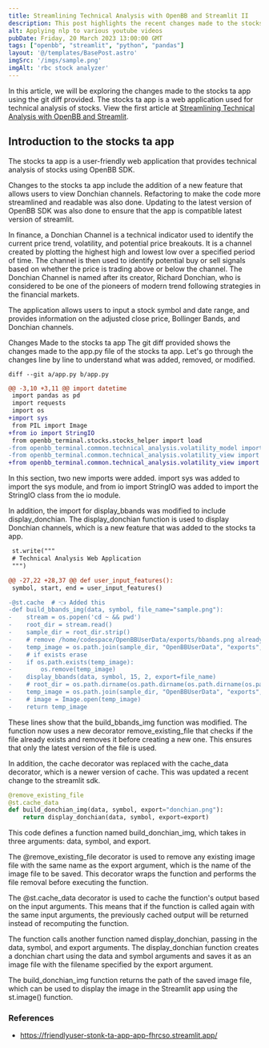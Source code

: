 ```yaml
---
title: Streamlining Technical Analysis with OpenBB and Streamlit II
description: This post highlights the recent changes made to the stocks ta app, which provides users with an easy-to-use interface for conducting technical analysis on financial data. The article explains how the addition of the Donchian channel indicator and the cache_data decorator, along with other updates, have improved the app's functionality and user experience. Readers will learn how these changes enable users to quickly generate and view technical analysis graphs and export them for further analysis.
alt: Applying nlp to various youtube videos
pubDate: Friday, 20 March 2023 13:00:00 GMT
tags: ["openbb", "streamlit", "python", "pandas"]
layout: '@/templates/BasePost.astro'
imgSrc: '/imgs/sample.png'
imgAlt: 'rbc stock analyzer'
---
```


In this article, we will be exploring the changes made to the stocks ta app using the git diff provided. The stocks ta app is a web application used for technical analysis of stocks. View the first article at [Streamlining Technical Analysis with OpenBB and Streamlit](./build_dashboard_with_openbb).

## Introduction to the stocks ta app
The stocks ta app is a user-friendly web application that provides technical analysis of stocks using OpenBB SDK. 

Changes to the stocks ta app include the addition of a new feature that allows users to view Donchian channels. Refactoring to make the code more streamlined and readable was also done. Updating to the latest version of OpenBB SDK was also done to ensure that the app is compatible latest version of streamlit.

In finance, a Donchian Channel is a technical indicator used to identify the current price trend, volatility, and potential price breakouts. It is a channel created by plotting the highest high and lowest low over a specified period of time. The channel is then used to identify potential buy or sell signals based on whether the price is trading above or below the channel. The Donchian Channel is named after its creator, Richard Donchian, who is considered to be one of the pioneers of modern trend following strategies in the financial markets.


The application allows users to input a stock symbol and date range, and provides information on the adjusted close price, Bollinger Bands, and Donchian channels.

Changes Made to the stocks ta app
The git diff provided shows the changes made to the app.py file of the stocks ta app. Let's go through the changes line by line to understand what was added, removed, or modified.
```
diff --git a/app.py b/app.py
```

```diff
@@ -3,10 +3,11 @@ import datetime
 import pandas as pd
 import requests
 import os
+import sys
 from PIL import Image
+from io import StringIO
 from openbb_terminal.stocks.stocks_helper import load
-from openbb_terminal.common.technical_analysis.volatility_model import bbands
-from openbb_terminal.common.technical_analysis.volatility_view import display_bbands
+from openbb_terminal.common.technical_analysis.volatility_view import display_bbands, display_donchian
```

In this section, two new imports were added. import sys was added to import the sys module, and from io import StringIO was added to import the StringIO class from the io module.

In addition, the import for display_bbands was modified to include display_donchian. The display_donchian function is used to display Donchian channels, which is a new feature that was added to the stocks ta app.

```diff
 st.write("""
 # Technical Analysis Web Application
 """)

@@ -27,22 +28,37 @@ def user_input_features():
 symbol, start, end = user_input_features()
```

```diff
-@st.cache  # 👈 Added this
-def build_bbands_img(data, symbol, file_name="sample.png"):
-    stream = os.popen('cd ~ && pwd')
-    root_dir = stream.read()
-    sample_dir = root_dir.strip()
-    # remove /home/codespace/OpenBBUserData/exports/bbands.png already
-    temp_image = os.path.join(sample_dir, "OpenBBUserData", "exports", file_name)
-    # if exists erase
-    if os.path.exists(temp_image):
-        os.remove(temp_image)
-    display_bbands(data, symbol, 15, 2, export=file_name)
-    # root_dir = os.path.dirname(os.path.dirname(os.path.dirname(os.path.abspath(__file__))))
-    temp_image = os.path.join(sample_dir, "OpenBBUserData", "exports", file_name)
-    # image = Image.open(temp_image)
-    return temp_image
```

These lines show that the build_bbands_img function was modified. The function now uses a new decorator remove_existing_file that checks if the file already exists and removes it before creating a new one. This ensures that only the latest version of the file is used.

In addition, the cache decorator was replaced with the cache_data decorator, which is a newer version of cache. This was updated a recent change to the streamlit sdk.

```python
@remove_existing_file
@st.cache_data
def build_donchian_img(data, symbol, export="donchian.png"):
    return display_donchian(data, symbol, export=export)

```

This code defines a function named build_donchian_img, which takes in three arguments: data, symbol, and export.

The @remove_existing_file decorator is used to remove any existing image file with the same name as the export argument, which is the name of the image file to be saved. This decorator wraps the function and performs the file removal before executing the function.

The @st.cache_data decorator is used to cache the function's output based on the input arguments. This means that if the function is called again with the same input arguments, the previously cached output will be returned instead of recomputing the function.

The function calls another function named display_donchian, passing in the data, symbol, and export arguments. The display_donchian function creates a donchian chart using the data and symbol arguments and saves it as an image file with the filename specified by the export argument.

The build_donchian_img function returns the path of the saved image file, which can be used to display the image in the Streamlit app using the st.image() function.

### References
- https://friendlyuser-stonk-ta-app-app-fhrcso.streamlit.app/
